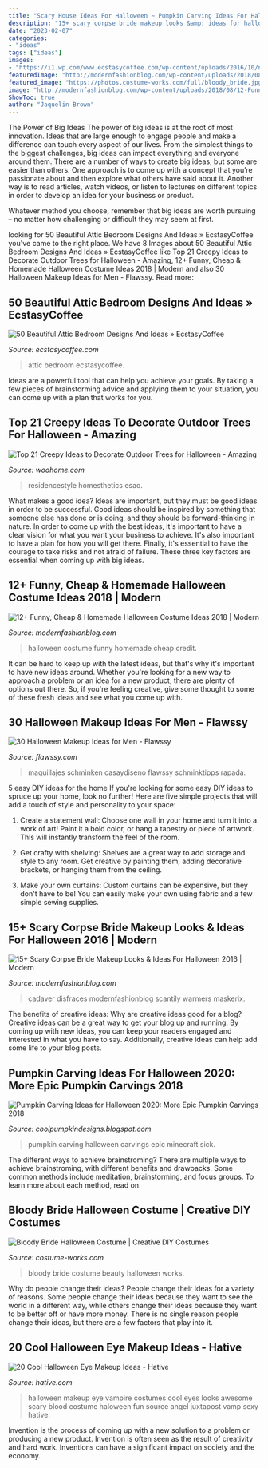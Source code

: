 ```yaml
---
title: "Scary House Ideas For Halloween ~ Pumpkin Carving Ideas For Halloween 2020: More Epic Pumpkin Carvings 2018"
description: "15+ scary corpse bride makeup looks &amp; ideas for halloween 2016"
date: "2023-02-07"
categories:
- "ideas"
tags: ["ideas"]
images:
- "https://i1.wp.com/www.ecstasycoffee.com/wp-content/uploads/2016/10/natural-attic-bedrrom.jpg"
featuredImage: "http://modernfashionblog.com/wp-content/uploads/2018/08/12-Funny-Cheap-Homemade-Halloween-Costume-Ideas-2018-13.jpg"
featured_image: "https://photos.costume-works.com/full/bloody_bride.jpg"
image: "http://modernfashionblog.com/wp-content/uploads/2018/08/12-Funny-Cheap-Homemade-Halloween-Costume-Ideas-2018-13.jpg"
ShowToc: true
author: "Jaquelin Brown"
---
```



The Power of Big Ideas
The power of big ideas is at the root of most innovation. Ideas that are large enough to engage people and make a difference can touch every aspect of our lives. From the simplest things to the biggest challenges, big ideas can impact everything and everyone around them.
There are a number of ways to create big ideas, but some are easier than others. One approach is to come up with a concept that you’re passionate about and then explore what others have said about it. Another way is to read articles, watch videos, or listen to lectures on different topics in order to develop an idea for your business or product.

Whatever method you choose, remember that big ideas are worth pursuing – no matter how challenging or difficult they may seem at first.

	

		
looking for 50 Beautiful Attic Bedroom Designs And Ideas » EcstasyCoffee you've came to the right place. We have 8 Images about 50 Beautiful Attic Bedroom Designs And Ideas » EcstasyCoffee like Top 21 Creepy Ideas to Decorate Outdoor Trees for Halloween - Amazing, 12+ Funny, Cheap &amp; Homemade Halloween Costume Ideas 2018 | Modern and also 30 Halloween Makeup Ideas for Men - Flawssy. Read more:
		
    
## 50 Beautiful Attic Bedroom Designs And Ideas » EcstasyCoffee

<img loading=lazy src="https://i1.wp.com/www.ecstasycoffee.com/wp-content/uploads/2016/10/natural-attic-bedrrom.jpg" onerror="this.onerror=null;this.src='https://tse3.mm.bing.net/th?id=OIP.FgePQ5_L25B4LO8o7xzkdQAAAA&amp;pid=15.1';" alt="50 Beautiful Attic Bedroom Designs And Ideas » EcstasyCoffee">

_Source: ecstasycoffee.com_

>attic bedroom ecstasycoffee. 

	

Ideas are a powerful tool that can help you achieve your goals. By taking a few pieces of brainstorming advice and applying them to your situation, you can come up with a plan that works for you.

    
## Top 21 Creepy Ideas To Decorate Outdoor Trees For Halloween - Amazing

<img loading=lazy src="https://www.woohome.com/wp-content/uploads/2016/09/decorate-outdoor-tree-for-halloween-5.jpg" onerror="this.onerror=null;this.src='https://tse4.mm.bing.net/th?id=OIP.HJb7s8j8qCUU-3UAEpYCxwHaJ4&amp;pid=15.1';" alt="Top 21 Creepy Ideas to Decorate Outdoor Trees for Halloween - Amazing">

_Source: woohome.com_

>residencestyle homesthetics esao. 

	

What makes a good idea?
Ideas are important, but they must be good ideas in order to be successful. Good ideas should be inspired by something that someone else has done or is doing, and they should be forward-thinking in nature. In order to come up with the best ideas, it's important to have a clear vision for what you want your business to achieve. It's also important to have a plan for how you will get there. Finally, it's essential to have the courage to take risks and not afraid of failure. These three key factors are essential when coming up with big ideas.

    
## 12+ Funny, Cheap &amp; Homemade Halloween Costume Ideas 2018 | Modern

<img loading=lazy src="http://modernfashionblog.com/wp-content/uploads/2018/08/12-Funny-Cheap-Homemade-Halloween-Costume-Ideas-2018-13.jpg" onerror="this.onerror=null;this.src='https://tse3.mm.bing.net/th?id=OIP.Sc0gCTtOHyvynAWbmrUgIQHaML&amp;pid=15.1';" alt="12+ Funny, Cheap &amp; Homemade Halloween Costume Ideas 2018 | Modern">

_Source: modernfashionblog.com_

>halloween costume funny homemade cheap credit. 

	

It can be hard to keep up with the latest ideas, but that's why it's important to have new ideas around. Whether you're looking for a new way to approach a problem or an idea for a new product, there are plenty of options out there. So, if you're feeling creative, give some thought to some of these fresh ideas and see what you come up with.

    
## 30 Halloween Makeup Ideas For Men - Flawssy

<img loading=lazy src="http://flawssy.com/wp-content/uploads/2016/05/Halloween-Makeup-ideas-for-Men.jpg" onerror="this.onerror=null;this.src='https://tse4.mm.bing.net/th?id=OIP.z5wYCWukTes2OqhJ4FK6ZQHaLK&amp;pid=15.1';" alt="30 Halloween Makeup Ideas for Men - Flawssy">

_Source: flawssy.com_

>maquillajes schminken casaydiseno flawssy schminktipps rapada. 

	

5 easy DIY ideas for the home
If you're looking for some easy DIY ideas to spruce up your home, look no further! Here are five simple projects that will add a touch of style and personality to your space:
1. Create a statement wall: Choose one wall in your home and turn it into a work of art! Paint it a bold color, or hang a tapestry or piece of artwork. This will instantly transform the feel of the room.

2. Get crafty with shelving: Shelves are a great way to add storage and style to any room. Get creative by painting them, adding decorative brackets, or hanging them from the ceiling.

3. Make your own curtains: Custom curtains can be expensive, but they don't have to be! You can easily make your own using fabric and a few simple sewing supplies.


    
## 15+ Scary Corpse Bride Makeup Looks &amp; Ideas For Halloween 2016 | Modern

<img loading=lazy src="https://modernfashionblog.com/wp-content/uploads/2016/09/15-Scary-Corpse-Bride-Makeup-Looks-Ideas-For-Halloween-2016-15-Scary-Corpse-Bride-Makeup-Looks-Ideas-For-Halloween-2016-216.jpg" onerror="this.onerror=null;this.src='https://tse1.mm.bing.net/th?id=OIP.2SiA6x_HuWknz_bU1pKbnwHaLF&amp;pid=15.1';" alt="15+ Scary Corpse Bride Makeup Looks &amp; Ideas For Halloween 2016 | Modern">

_Source: modernfashionblog.com_

>cadaver disfraces modernfashionblog scantily warmers maskerix. 

	

The benefits of creative ideas: Why are creative ideas good for a blog?
Creative ideas can be a great way to get your blog up and running. By coming up with new ideas, you can keep your readers engaged and interested in what you have to say. Additionally, creative ideas can help add some life to your blog posts.

    
## Pumpkin Carving Ideas For Halloween 2020: More Epic Pumpkin Carvings 2018

<img loading=lazy src="http://3.bp.blogspot.com/-fp7n0VkqXzw/Ulx_cgs3ilI/AAAAAAAAIsY/sascJitkcmg/s1600/2bfe9b37b457d20699e384ac543388b0.jpg" onerror="this.onerror=null;this.src='https://tse4.mm.bing.net/th?id=OIP.RMmtzoAgXe6a1p3vMF_DXgAAAA&amp;pid=15.1';" alt="Pumpkin Carving Ideas for Halloween 2020: More Epic Pumpkin Carvings 2018">

_Source: coolpumpkindesigns.blogspot.com_

>pumpkin carving halloween carvings epic minecraft sick. 

	

The different ways to achieve brainstroming?
There are multiple ways to achieve brainstroming, with different benefits and drawbacks. Some common methods include meditation, brainstorming, and focus groups. To learn more about each method, read on.

    
## Bloody Bride Halloween Costume | Creative DIY Costumes

<img loading=lazy src="https://photos.costume-works.com/full/bloody_bride.jpg" onerror="this.onerror=null;this.src='https://tse1.mm.bing.net/th?id=OIP.Q0NWWISzsHps0F9oi5NbQQHaNK&amp;pid=15.1';" alt="Bloody Bride Halloween Costume | Creative DIY Costumes">

_Source: costume-works.com_

>bloody bride costume beauty halloween works. 

	

Why do people change their ideas?
People change their ideas for a variety of reasons. Some people change their ideas because they want to see the world in a different way, while others change their ideas because they want to be better off or have more money. There is no single reason people change their ideas, but there are a few factors that play into it.

    
## 20 Cool Halloween Eye Makeup Ideas - Hative

<img loading=lazy src="https://hative.com/wp-content/uploads/2014/10/halloween-eye-makeup/16-halloween-eye-makeup-ideas.jpg" onerror="this.onerror=null;this.src='https://tse3.mm.bing.net/th?id=OIP.SxFLSzpd_sHRPPWoGSAxJwHaNV&amp;pid=15.1';" alt="20 Cool Halloween Eye Makeup Ideas - Hative">

_Source: hative.com_

>halloween makeup eye vampire costumes cool eyes looks awesome scary blood costume haloween fun source angel juxtapost vamp sexy hative. 

	

Invention is the process of coming up with a new solution to a problem or producing a new product. Invention is often seen as the result of creativity and hard work. Inventions can have a significant impact on society and the economy.

